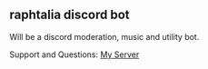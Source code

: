 <h2>raphtalia discord bot</h2>
<p>Will be a discord moderation, music and utility bot.</p>
<p>Support and Questions: <span><a href="https://discord.gg/ZURcscg">My Server</span></p>
